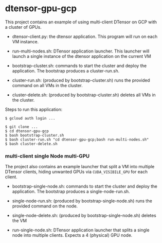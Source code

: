 # dtensor-gpu-gcp

This project contains an example of using multi-client DTensor on GCP with a
cluster of GPUs.

- dtensor-client.py: the dtensor application. This program will run on each VM
  instance.

- run-multi-nodes.sh: DTensor application launcher. This launcher will launch
  a single instance of the dtensor application on the current VM

- bootstrap-cluster.sh: commands to start the cluster and deploy the application.
  The bootstrap produces a cluster-run.sh. 

- cluster-run.sh: (produced by bootstrap-cluster.sh) runs the provided command
  on all VMs in the cluster.

- cluster-delete.sh: (produced by bootstrap-cluster.sh) deletes all VMs
  in the cluster.

Steps to run this application:

```
$ gcloud auth login ...

$ git clone ...
$ cd dtensor-gpu-gcp
$ bash bootstrap-cluster.sh
$ bash cluster-run.sh "cd dtensor-gpu-gcp;bash run-multi-nodes.sh"
$ bash cluster-delete.sh
```

### multi-client single Node multi-GPU

The project also contains an example launcher that split a VM into
multiple DTensor clients, hiding unwanted GPUs via `CUDA_VISIBILE_GPU` for
each client.

- bootstrap-single-node.sh: commands to start the cluster and deploy the application.
  The bootstrap produces a single-node-run.sh.

- single-node-run.sh: (produced by bootstrap-single-node.sh) runs the provided command
  on the node.

- single-node-delete.sh: (produced by bootstrap-single-node.sh) deletes the VM

- run-single-node.sh: DTensor application launcher that splits a single node
  into multiple clients. Expects a 4 (physical) GPU node.
